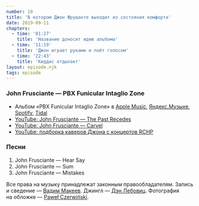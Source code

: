 ```yaml
---
number: 10
title: 'В котором Джон Фрушанте выходит из состояния комфорта'
date: 2019-09-11
chapters:
  - time: '01:27'
    title: 'Название доносит идею альбома'
  - time: '11:19'
    title: 'Джон играет руками и поёт голосом'
  - time: '22:43'
    title: 'Киддис отдыхает'
layout: episode.njk
tags: episode
---
```


### John Frusciante — PBX Funicular Intaglio Zone

- Альбом «PBX Funicular Intaglio Zone» в
  [Apple Music](https://music.apple.com/album/693337770),
  [Яндекс.Музыке](https://music.yandex.ru/album/556234),
  [Spotify](https://open.spotify.com/album/1NghpzjRdQPh5eAvfwvJLC),
  [Tidal](https://tidal.com/browse/album/52539411)
- [YouTube: John Frusciante — The Past Recedes](https://youtu.be/4v9CfE90Sts)
- [YouTube: John Frusciante — Carvel](https://youtu.be/cXgecGZsroE)
- [YouTube: подборка каверов Джона с концертов RCHP](https://youtu.be/LNX6eqw9Wy8)

### Песни

1. John Frusciante — Hear Say
2. John Frusciante — Sum
3. John Frusciante — Mistakes

Все права на музыку принадлежат законным правообладателям.
Запись и сведение — [Вадим Макеев](https://twitter.com/pepelsbey).
Джингл — [Дэн Лебовиц](https://www.youtube.com/channel/UC38A5qHrlc_Zgua7vL4b96w).
Фотография на обложке — [Paweł Czerwiński](https://unsplash.com/photos/BP2RioglKXk).

